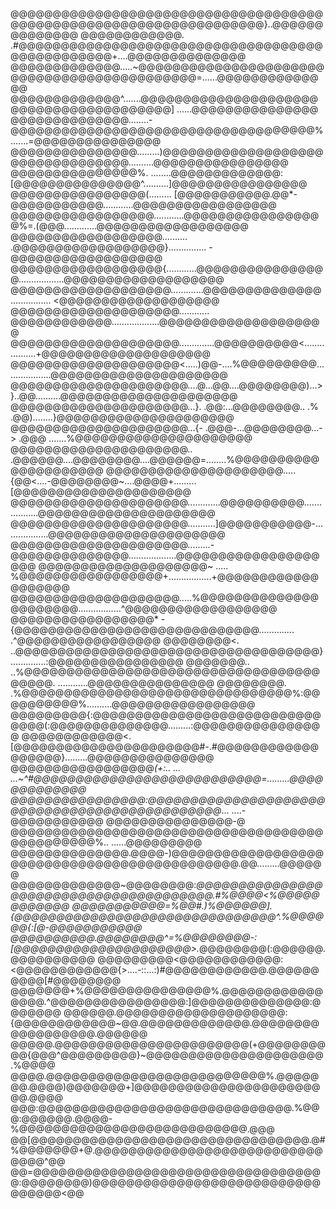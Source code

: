 

@@@@@@@@@@@@@@@@@@@@@@@@@@@@@@@@@@@@@@@@@@@@@@@@@@@@@@@@@@@@@@@@@@@}..@@@@@@@@@@@@@@
@@@@@@@@@@@@.  .#@@@@@@@@@@@@@@@@@@@@@@@@@@@@@@@@@@@@@@@@@@@@@@@@+....@@@@@@@@@@@@@@
@@@@@@@@@@@@@.....~@@@@@@@@@@@@@@@@@@@@@@@@@@@@@@@@@@@@@@@@@@@@=......@@@@@@@@@@@@@@
@@@@@@@@@@@@@^.......@@@@@@@@@@@@@@@@@@@@@@@@@@@@@@@@@@@@@@@@] ......@@@@@@@@@@@@@@@
@@@@@@@@@@@@@@........-@@@@@@@@@@@@@@@@@@@@@@@@@@@@@@@@@@@@% .......=@@@@@@@@@@@@@@@
@@@@@@@@@@@@@@@.........)@@@@@@@@@@@@@@@@@@@@@@@@@@@@@@@@@..........@@@@@@@@@@@@@@@@
@@@@@@@@@@@@@@@%. ........@@@@@@@@@@@@@:[@@@@@@@@@@@@@@@^..........]@@@@@@@@@@@@@@@@
@@@@@@@@@@@@@@@@(......... [@@@@@@@@@@@.@@*-@@@@@@@@@@@............@@@@@@@@@@@@@@@@@
@@@@@@@@@@@@@@@@@............@@@@@@@@@@@@@@@@@%=.(@@@.............@@@@@@@@@@@@@@@@@@
@@@@@@@@@@@@@@@@@@.......... .@@@@@@@@@@@@@@@@@@}............... -@@@@@@@@@@@@@@@@@@
@@@@@@@@@@@@@@@@@@{............@@@@@@@@@@@@@@@@..................@@@@@@@@@@@@@@@@@@@
@@@@@@@@@@@@@@@@@@@.............@@@@@@@@@@@@@@ ................ <@@@@@@@@@@@@@@@@@@@
@@@@@@@@@@@@@@@@@@@@............ @@@@@@@@@@@@...................@@@@@@@@@@@@@@@@@@@@
@@@@@@@@@@@@@@@@@@@@..............@@@@@@@@@@<..................+@@@@@@@@@@@@@@@@@@@@
@@@@@@@@@@@@@@@@@@@@<.....)@@-....%@@@@@@@@@...................@@@@@@@@@@@@@@@@@@@@@
@@@@@@@@@@@@@@@@@@@@@....@...@@....@@@@@@@@)...>}..@@..........@@@@@@@@@@@@@@@@@@@@@
@@@@@@@@@@@@@@@@@@@@@...}.  .@@:...@@@@@@@@.. .%  .@@)........}@@@@@@@@@@@@@@@@@@@@@
@@@@@@@@@@@@@@@@@@@@@...{- .@@@-...@@@@@@@@...->  .@@@ .......%@@@@@@@@@@@@@@@@@@@@@
@@@@@@@@@@@@@@@@@@@@@.. .@@@@@@....@@@@@@@@....@@@@@@=........%@@@@@@@@@@@@@@@@@@@@@
@@@@@@@@@@@@@@@@@@@@@.....{@@<....-@@@@@@@@~....@@@@+.........[@@@@@@@@@@@@@@@@@@@@@
@@@@@@@@@@@@@@@@@@@@@.............@@@@@@@@@@....... ...........@@@@@@@@@@@@@@@@@@@@@
@@@@@@@@@@@@@@@@@@@@@...........]@@@@@@@@@@@-..................@@@@@@@@@@@@@@@@@@@@@
@@@@@@@@@@@@@@@@@@@@@.........-@@@@@@@@@@@@@@...................@@@@@@@@@@@@@@@@@@@@
@@@@@@@@@@@@@@@@@@@@~ ..... %@@@@@@@@@@@@@@@@@+.................+@@@@@@@@@@@@@@@@@@@
@@@@@@@@@@@@@@@@@@@@.....%@@@@@@@@@@@@@@@@@@@@@@.................^@@@@@@@@@@@@@@@@@@
@@@@@@@@@@@@@@@@@* -{@@@@@@@@@@@@@@@@@@@@@@@@@@@@@.............. .^@@@@@@@@@@@@@@@@@
@@@@@@@@<.    ..@@@@@@@@@@@@@@@@@@@@@@@@@@@@@@@@@@@@}..............:@@@@@@@@@@@@@@@@
@@@@@@@..   ..%@@@@@@@@@@@@@@@@@@@@@@@@@@@@@@@@@@@@@@@@. ............@@@@@@@@@@@@@@@
@@@@@@@@. .%@@@@@@@@@@@@@@@@@@@@@@@@@@@@@@@@%:@@@@@@@@@@%..........@@@@@@@@@@@@@@@@@
@@@@@@@@@{:@@@@@@@@@@@@@@@@@@@@@@@@@@@@@@@(:@@@@@@@@@@@@@@.........:@@@@@@@@@@@@@@@@
@@@@@@@@@@@@<.[@@@@@@@@@@@@@@@@@@@@@@#-.#@@@@@@@@@@@@@@@@@@}.........@@@@@@@@@@@@@@@
@@@@@@@@@@@@@@@@@*(+:.. ... ...~^#@@@@@@@@@@@@@@@@@@@@@@@@@@@=.........@@@@@@@@@@@@@
@@@@@@@@@@@@@@@@:@@@@@@@@@@@@@@@@@@@@@@@@@@@@@@@@@@@@@@@@@@@@@@*... ....-@@@@@@@@@@@
@@@@@@@@@@@@@@@-@ @@@@@@@@@@@@@@@@@@@@@@@@@@@@@@@@@@@@@@@@@@@@@@@%.. ......@@@@@@@@@
@@@@@@@@@@@@@@.@@@@-)@@@@@@@@@@@@@@@@@@@@@@@@@@@@@@@@@@@@@@@@@@@@@.@@.........@@@@@@
@@@@@@@@@@@@@~@@@@@@@@:*@@@@@@@@@@@@@@@@@@@@@@@@@@@@@@@@@@@@@@@.#%@@@@<%@@@@@@@@@@@@
@@@@@@@@@@@=%@@#.)%@@@@@@].{@@@@@@@@@@@@@@@@@@@@@@@@@@@@@@@^.%@@@@@@{:[@-@@@@@@@@@@@
@@@@@@@@@@.@@@@@@@@^=%@@@@@@@@-:[@@@@@@@@@@@@@@@@@@@@@>.*@@@@@@@@(:@@@@@@.@@@@@@@@@@
@@@@@@@@@<@@@@@@@@@@@@:<@@@@@@@@@@@@{>....-::...:)#@@@@@@@@@@@@.@@@@@@@@@@[#@@@@@@@@
@@@@@@@+%@@@@@@@@@@@@@@@%.@@@@@@@@@@@@@@@@.^@@@@@@@@@@@@@@@@:]@@@@@@@@@@@@@@:@@@@@@@
@@@@@@.@@@@@@@@@@@@@@@@@@@@:{@@@@@@@@@@@@~@@.@@@@@@@@@@@@@.@@@@@@@@@@@@@@@@@@.@@@@@@
@@@@@.@@@@@@@@@@@@@@@@@@@@@@@(+@@@@@@@@@@{@@@^@@@@@@@@@}~@@@@@@@@@@@@@@@@@@@@@.%@@@@
@@@@.@@@@@@@@@@@@@@@@@@@@@@@@@@%.@@@@@@@.@@@@)@@@@@@@+]@@@@@@@@@@@@@@@@@@@@@@@@.@@@@
@@@:@@@@@@@@@@@@@@@@@@@@@@@@@@@@@@.%@@@:@@@@@@.@@@@-%@@@@@@@@@@@@@@@@@@@@@@@@@@@.@@@
@@[@@@@@@@@@@@@@@@@@@@@@@@@@@@@@@@@@.@#%@@@@@@@+@.@@@@@@@@@@@@@@@@@@@@@@@@@@@@@@@^@@
@@=@@@@@@@@@@@@@@@@@@@@@@@@@@@@@@@@@@@:@@@@@@@@)@@@@@@@@@@@@@@@@@@@@@@@@@@@@@@@@@<@@

